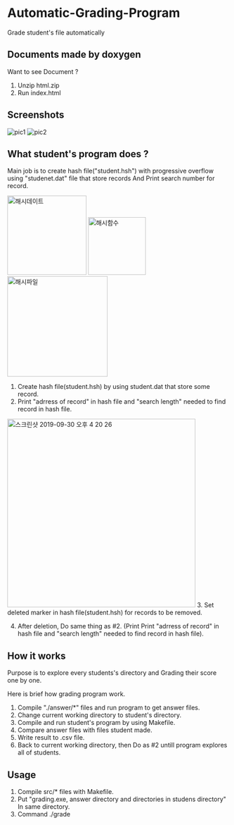 # Automatic-Grading-Program
Grade student's file automatically 

Documents made by doxygen
---------------------------------------------------------------------------------------------------------------------------------
Want to see Document ?
1. Unzip html.zip
2. Run index.html


Screenshots
---------------------------------------------------------------------------------------------------------------------------------
![pic1](https://user-images.githubusercontent.com/49272857/65776186-8e3bf880-e17c-11e9-9531-760d3d2f0b9d.png)
![pic2](https://user-images.githubusercontent.com/49272857/65776185-8e3bf880-e17c-11e9-9696-9fb3f15e9d7b.png)


What student's program does ?
---------------------------------------------------------------------------------------------------------------------------------
Main job is to create hash file("student.hsh") with progressive overflow using "studenet.dat" file that store records And
Print search number for record.

<img width="180" alt="해시데이트" src="https://user-images.githubusercontent.com/49272857/65853545-d7669500-e394-11e9-8f28-1a7aa9290215.png">  <img width="131" alt="해시함수" src="https://user-images.githubusercontent.com/49272857/65853579-ee0cec00-e394-11e9-9866-86aa6ff2f234.png">   <img width="228" alt="해시파일" src="https://user-images.githubusercontent.com/49272857/65853562-e1889380-e394-11e9-9b56-03bd4179b9c8.png">

1. Create hash file(student.hsh) by using student.dat that store some record.
2. Print "adrress of record" in hash file and "search length" needed to find record in hash file.
<img width="428" alt="스크린샷 2019-09-30 오후 4 20 26" src="https://user-images.githubusercontent.com/49272857/65857283-7b087300-e39e-11e9-89e0-4c169eeaf6d8.png">
3. Set deleted marker in hash file(student.hsh) for records to be removed.

4. After deletion, Do same thing as #2.
   (Print Print "adrress of record" in hash file and "search length" needed to find record in hash file).

How it works
---------------------------------------------------------------------------------------------------------------------------------
Purpose is to explore every students's directory and Grading their score one by one.

Here is brief how grading program work.
1. Compile "./answer/*" files and run program to get answer files.
2. Change current working directory to student's directory.
3. Compile and run student's program by using Makefile.
4. Compare answer files with files student made.
5. Write result to .csv file.
6. Back to current working directory, then Do as #2 untill program explores all of students.


Usage
---------------------------------------------------------------------------------------------------------------------------------
1. Compile src/* files with Makefile.
2. Put "grading.exe, answer directory and directories in studens directory" In same directory.
3. Command ./grade
